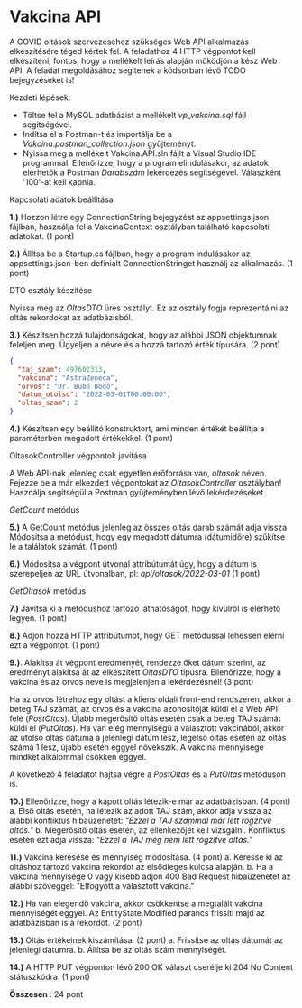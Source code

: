 # Vakcina API

A COVID oltások szervezéséhez szükséges Web API alkalmazás elkészítésére téged kértek fel. A feladathoz 4 HTTP végpontot kell elkészíteni, fontos, hogy a mellékelt leírás alapján működjön a kész Web API. A feladat megoldásához segítenek a kódsorban lévő TODO bejegyzéseket is!

Kezdeti lépések:

- Töltse fel a MySQL adatbázist a mellékelt _vp\_vakcina.sql_ fájl segítségével.
- Indítsa el a Postman-t és importálja be a _Vakcina.postman\_collection.json_ gyűjteményt.
- Nyissa meg a mellékelt Vakcina.API.sln fájlt a Visual Studio IDE programmal. Ellenőrizze, hogy a program elindulásakor, az adatok elérhetők a Postman _Darabszám_ lekérdezés segítségével. Válaszként &#39;100&#39;-at kell kapnia.

Kapcsolati adatok beállítása

**1.)** Hozzon létre egy ConnectionString bejegyzést az appsettings.json fájlban, használja fel a VakcinaContext osztályban található kapcsolati adatokat. (1 pont)

**2.)** Állítsa be a Startup.cs fájlban, hogy a program indulásakor az appsettings.json-ben definiált ConnectionStringet használj az alkalmazás. (1 pont)

DTO osztály készítése

Nyissa meg az _OltasDTO_ üres osztályt. Ez az osztály fogja reprezentálni az oltás rekordokat az adatbázisból.

**3.)** Készítsen hozzá tulajdonságokat, hogy az alábbi JSON objektumnak feleljen meg. Ügyeljen a névre és a hozzá tartozó érték típusára. (2 pont)

```json
{
  "taj_szam": 497602313,
  "vakcina": "AstraZeneca",
  "orvos": "Dr. Bubó Bodó",
  "datum_utolso": "2022-03-01T00:00:00",
  "oltas_szam": 2
}
```

**4.)** Készítsen egy beállító konstruktort, ami minden értékét beállítja a paraméterben megadott értékekkel. (1 pont)

OltasokController végpontok javítása

A Web API-nak jelenleg csak egyetlen erőforrása van, _oltasok_ néven. Fejezze be a már elkezdett végpontokat az _OltasokController_ osztályban! Használja segítségül a Postman gyűjteményben lévő lekérdezéseket.

_GetCount_ metódus

**5.)** A GetCount metódus jelenleg az összes oltás darab számát adja vissza. Módosítsa a metódust, hogy egy megadott dátumra (dátumidőre) szűkítse le a találatok számát. (1 pont)

**6.)** Módosítsa a végpont útvonal attribútumát úgy, hogy a dátum is szerepeljen az URL útvonalban, pl: _api/oltasok/2022-03-01_ (1 pont)

_GetOltasok_ metódus

**7.)** Javítsa ki a metódushoz tartozó láthatóságot, hogy kívülről is elérhető legyen. (1 pont)

**8.)** Adjon hozzá HTTP attribútumot, hogy GET metódussal lehessen elérni ezt a végpontot. (1 pont)

**9.)**. Alakítsa át végpont eredményét, rendezze őket dátum szerint, az eredményt alakítsa át az elkészített _OltasDTO_ típusra. Ellenőrizze, hogy a vakcina és az orvos neve is megjelenjen a lekérdezésnél! (3 pont)

Ha az orvos létrehoz egy oltást a kliens oldali front-end rendszeren, akkor a beteg TAJ számát, az orvos és a vakcina azonosítóját küldi el a Web API felé (_PostOltas_). Újabb megerősítő oltás esetén csak a beteg TAJ számát küldi el (_PutOltas_). Ha van elég mennyiségű a választott vakcinából, akkor az utolsó oltás dátuma a jelenlegi dátum lesz, legelső oltás esetén az oltás száma 1 lesz, újabb esetén eggyel növekszik. A vakcina mennyisége mindkét alkalommal csökken eggyel.

A következő 4 feladatot hajtsa végre a _PostOltas_ és a _PutOltas_ metóduson is.

**10.)** Ellenőrizze, hogy a kapott oltás létezik-e már az adatbázisban. (4 pont)
  a. Első oltás esetén, ha létezik az adott TAJ szám, akkor adja vissza az alábbi konfliktus hibaüzenetet: _"Ezzel a TAJ számmal már lett rögzítve oltás."_
  b. Megerősítő oltás esetén, az ellenkezőjét kell vizsgálni. Konfliktus esetén ezt adja vissza: _"Ezzel a TAJ még nem lett rögzítve oltás."_

**11.)** Vakcina keresése és mennyiség módosítása. (4 pont)
  a. Keresse ki az oltáshoz tartozó vakcina rekordot az elsődleges kulcsa alapján.
  b. Ha a vakcina mennyisége 0 vagy kisebb adjon 400 Bad Request hibaüzenetet az alábbi szöveggel: "Elfogyott a választott vakcina."

**12.)** Ha van elegendő vakcina, akkor csökkentse a megtalált vakcina mennyiségét eggyel. Az EntityState.Modified parancs frissíti majd az adatbázisban is a rekordot. (2 pont)

**13.)** Oltás értékeinek kiszámítása. (2 pont)
  a. Frissítse az oltás dátumát az jelenlegi dátumra.
  b. Állítsa be az oltás szám mennyiségét.


**14.)** A HTTP PUT végponton lévő 200 OK választ cserélje ki 204 No Content státuszkódra. (1 pont)

**Összesen** : 24 pont
